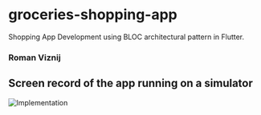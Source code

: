 # groceries-shopping-app
Shopping App Development using BLOC architectural pattern in Flutter.
### Roman Viznij
## Screen record of the app running on a simulator
![Implementation](./docs/app_running.gif)